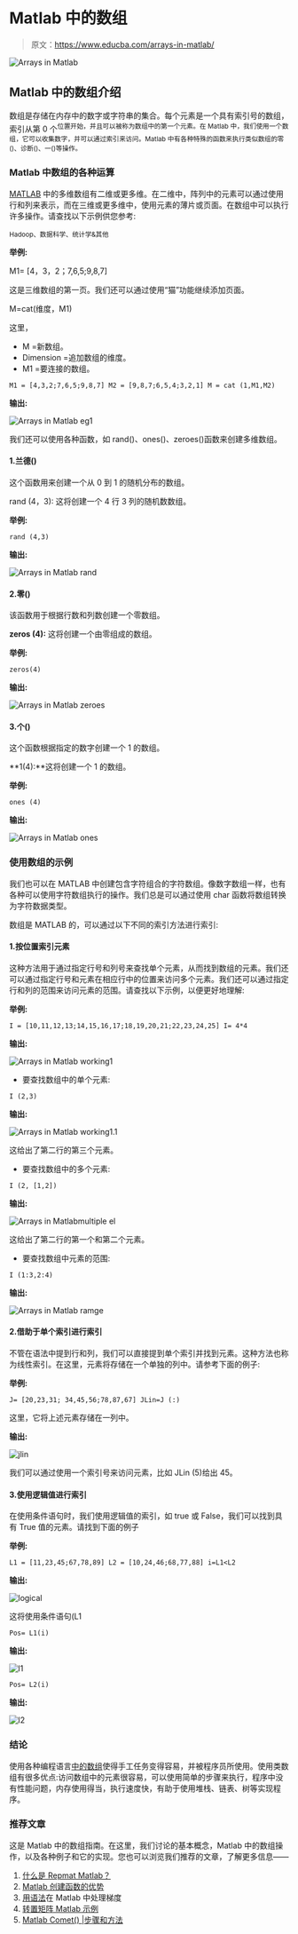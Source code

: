 # Matlab 中的数组

> 原文：<https://www.educba.com/arrays-in-matlab/>

![Arrays in Matlab](img/c82203c500684396225bba73aea82d1a.png)



## Matlab 中的数组介绍

数组是存储在内存中的数字或字符串的集合。每个元素是一个具有索引号的数组，索引从第 0 个<sup>位置开始，并且可以被称为数组中的第一个元素。在 Matlab 中，我们使用一个数组，它可以收集数字，并可以通过索引来访问。Matlab 中有各种特殊的函数来执行类似数组的零()、诊断()、一()等操作。</sup>

### Matlab 中数组的各种运算

[MATLAB](https://www.educba.com/what-is-matlab/) 中的多维数组有二维或更多维。在二维中，阵列中的元素可以通过使用行和列来表示，而在三维或更多维中，使用元素的薄片或页面。在数组中可以执行许多操作。请查找以下示例供您参考:

<small>Hadoop、数据科学、统计学&其他</small>

**举例:**

M1= [4，3，2；7,6,5;9,8,7]

这是三维数组的第一页。我们还可以通过使用“猫”功能继续添加页面。

M=cat(维度，M1)

这里，

*   M =新数组。
*   Dimension =追加数组的维度。
*   M1 =要连接的数组。

`M1 = [4,3,2;7,6,5;9,8,7] M2 = [9,8,7;6,5,4;3,2,1] M = cat (1,M1,M2)`

**输出:**

![Arrays in Matlab eg1](img/6623ebb27ccf45fa7dd66f0c35d7aa81.png)



我们还可以使用各种函数，如 rand()、ones()、zeroes()函数来创建多维数组。

#### 1.兰德()

这个函数用来创建一个从 0 到 1 的随机分布的数组。

rand (4，3): 这将创建一个 4 行 3 列的随机数数组。

**举例:**

`rand (4,3)`

**输出:**

![Arrays in Matlab rand](img/e30b8e5637d95ddfa9dc881121e7178a.png)



#### 2.零()

该函数用于根据行数和列数创建一个零数组。

**zeros (4):** 这将创建一个由零组成的数组。

**举例:**

`zeros(4)`

**输出:**

![Arrays in Matlab zeroes](img/93e4fbb1019690d1768f5d804205a908.png)



#### 3.个()

这个函数根据指定的数字创建一个 1 的数组。

**1(4):**这将创建一个 1 的数组。

**举例:**

`ones (4)`

**输出:**

![Arrays in Matlab ones](img/d824eeec7729624c2c3d44fc65a9c476.png)



### 使用数组的示例

我们也可以在 MATLAB 中创建包含字符组合的字符数组。像数字数组一样，也有各种可以使用字符数组执行的操作。我们总是可以通过使用 char 函数将数组转换为字符数据类型。

数组是 MATLAB 的，可以通过以下不同的索引方法进行索引:

#### 1.按位置索引元素

这种方法用于通过指定行号和列号来查找单个元素，从而找到数组的元素。我们还可以通过指定行号和元素在相应行中的位置来访问多个元素。我们还可以通过指定行和列的范围来访问元素的范围。请查找以下示例，以便更好地理解:

**举例:**

`I = [10,11,12,13;14,15,16,17;18,19,20,21;22,23,24,25] I= 4*4`

**输出:**

![Arrays in Matlab working1](img/2cfa1cc488c3ffcf1435d9211bdc39f4.png)



*   要查找数组中的单个元素:

`I (2,3)`

**输出:**

![Arrays in Matlab working1.1](img/c5799970f9b5d3c40606a5d1a9d44a37.png)



这给出了第二行的第三个元素。

*   要查找数组中的多个元素:

`I (2, [1,2])`

**输出:**

![Arrays in Matlabmultiple el](img/88cb609f1954401eb099962b21575814.png)



这给出了第二行的第一个和第二个元素。

*   要查找数组中元素的范围:

`I (1:3,2:4)`

**输出:**

![Arrays in Matlab ramge](img/9b1a9fd31a69fd08a01502e82b945a9f.png)



#### 2.借助于单个索引进行索引

不管在语法中提到行和列，我们可以直接提到单个索引并找到元素。这种方法也称为线性索引。在这里，元素将存储在一个单独的列中。请参考下面的例子:

**举例:**

`J= [20,23,31; 34,45,56;78,87,67] JLin=J (:)`

这里，它将上述元素存储在一列中。

**输出:**

![jlin](img/ef32cbe015d6ea3d09fcc80fa3f1b3be.png)



我们可以通过使用一个索引号来访问元素，比如 JLin (5)给出 45。

#### 3.使用逻辑值进行索引

在使用条件语句时，我们使用逻辑值的索引，如 true 或 False，我们可以找到具有 True 值的元素。请找到下面的例子

**举例:**

`L1 = [11,23,45;67,78,89] L2 = [10,24,46;68,77,88] i=L1<L2`

**输出:**

![logical](img/64b95ad02e995a743ae2bdca69783642.png)



这将使用条件语句(L1

`Pos= L1(i)`

**输出:**

![l1](img/39feeebd11745a50198ef4f03ee6235c.png)



`Pos= L2(i)`

**输出:**

![ l2](img/050bd5b55b243852e43f0932ec10e52f.png)



### 结论

使用各种编程语言[中的数组](https://www.educba.com/what-is-a-programming-language/)使得手工任务变得容易，并被程序员所使用。使用类数组有很多优点:访问数组中的元素很容易，可以使用简单的步骤来执行，程序中没有性能问题，内存使用得当，执行速度快，有助于使用堆栈、链表、树等实现程序。

### 推荐文章

这是 Matlab 中的数组指南。在这里，我们讨论的基本概念，Matlab 中的数组操作，以及各种例子和它的实现。您也可以浏览我们推荐的文章，了解更多信息——

1.  [什么是 Repmat Matlab？](https://www.educba.com/repmat-in-matlab/)
2.  [Matlab 创建函数的优势](https://www.educba.com/matlab-create-function/)
3.  [用语法](https://www.educba.com/matlab-gradient/)在 Matlab 中处理梯度
4.  [转置矩阵 Matlab 示例](https://www.educba.com/transpose-matrix-matlab/)
5.  [Matlab Comet() |步骤和方法](https://www.educba.com/matlab-comet/)





